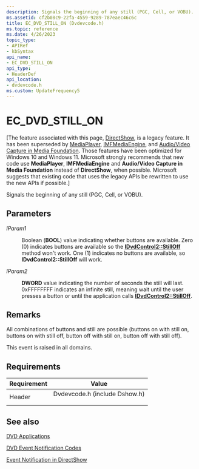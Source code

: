 ```yaml
---
description: Signals the beginning of any still (PGC, Cell, or VOBU).
ms.assetid: cf2b08c9-22fa-4559-9289-787eaec46c6c
title: EC_DVD_STILL_ON (Dvdevcode.h)
ms.topic: reference
ms.date: 4/26/2023
topic_type: 
- APIRef
- kbSyntax
api_name: 
- EC_DVD_STILL_ON
api_type: 
- HeaderDef
api_location: 
- dvdevcode.h
ms.custom: UpdateFrequency5
---
```


# EC\_DVD\_STILL\_ON

\[The feature associated with this page, [DirectShow](/windows/win32/directshow/directshow), is a legacy feature. It has been superseded by [MediaPlayer](/uwp/api/Windows.Media.Playback.MediaPlayer), [IMFMediaEngine](/windows/win32/api/mfmediaengine/nn-mfmediaengine-imfmediaengine), and [Audio/Video Capture in Media Foundation](windows/win32/medfound/audio-video-capture-in-media-foundation). Those features have been optimized for Windows 10 and Windows 11. Microsoft strongly recommends that new code use **MediaPlayer**, **IMFMediaEngine** and **Audio/Video Capture in Media Foundation** instead of **DirectShow**, when possible. Microsoft suggests that existing code that uses the legacy APIs be rewritten to use the new APIs if possible.\]

Signals the beginning of any still (PGC, Cell, or VOBU).

## Parameters

<dl> <dt>

<span id="lParam1"></span><span id="lparam1"></span><span id="LPARAM1"></span>*lParam1*
</dt> <dd>

Boolean (**BOOL**) value indicating whether buttons are available. Zero (0) indicates buttons are available so the [**IDvdControl2::StillOff**](/windows/desktop/api/Strmif/nf-strmif-idvdcontrol2-stilloff) method won't work. One (1) indicates no buttons are available, so **IDvdControl2::StillOff** will work.

</dd> <dt>

<span id="lParam2"></span><span id="lparam2"></span><span id="LPARAM2"></span>*lParam2*
</dt> <dd>

**DWORD** value indicating the number of seconds the still will last. 0xFFFFFFFF indicates an infinite still, meaning wait until the user presses a button or until the application calls [**IDvdControl2::StillOff**](/windows/desktop/api/Strmif/nf-strmif-idvdcontrol2-stilloff).

</dd> </dl>

## Remarks

All combinations of buttons and still are possible (buttons on with still on, buttons on with still off, button off with still on, button off with still off).

This event is raised in all domains.

## Requirements



| Requirement | Value |
|-------------------|----------------------------------------------------------------------------------------------------------|
| Header<br/> | <dl> <dt>Dvdevcode.h (include Dshow.h)</dt> </dl> |



## See also

<dl> <dt>

[DVD Applications](dvd-applications.md)
</dt> <dt>

[DVD Event Notification Codes](dvd-notification-codes.md)
</dt> <dt>

[Event Notification in DirectShow](event-notification-in-directshow.md)
</dt> </dl>

 

 




